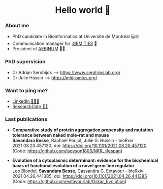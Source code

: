 
<h1 align="center">Hello world 👋</h1>

### About me

- PhD candidate in Bioinformatics at Université de Montréal 💻🤓 
- Communication manager for <a href='https://igem-ties.info/'>iGEM TIES</a> 📱
- President of <a href='http://www.aebinum.umontreal.ca/'>AEBINUM</a> 👩‍🎓 


### PhD supervision

- Dr Adrian Serohijos --> https://www.serohijoslab.org/
- Dr Julie Hussin --> https://mhi-omics.org/


### Want to ping me?

- <a href='https://www.linkedin.com/in/savandara-besse'>LinkedIn 👨🏽‍💻</a>
- <a href='https://www.researchgate.net/profile/Savandara-Besse'>ResearchGate 👩‍🔬</a>


### Last publications

- __Comparative study of protein aggregation propensity and mutation tolerance between naked mole-rat and mouse__ <br> **Savandara Besse**, Raphaël Poujol, Julie G. Hussin -
bioRxiv 2021.08.20.457120; doi: https://doi.org/10.1101/2021.08.20.457120 (Code: https://github.com/ladyson1806/NKR_lifespan)

- __Evolution of a cytoplasmic determinant: evidence for the biochemical basis of functional evolution of a novel germ line regulator__ <br> Leo Blondel, **Savandara Besse**, Cassandra G. Extavour - bioRxiv 2021.04.26.441385; doi: https://doi.org/10.1101/2021.04.26.441385 (Code: https://github.com/extavourlab/Oskar_Evolution)

